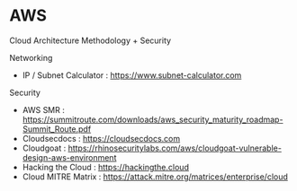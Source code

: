 # AWS

Cloud Architecture Methodology + Security 
 
Networking
 - IP / Subnet Calculator : https://www.subnet-calculator.com

Security
 - AWS SMR : https://summitroute.com/downloads/aws_security_maturity_roadmap-Summit_Route.pdf
 - Cloudsecdocs : https://cloudsecdocs.com
 - Cloudgoat : https://rhinosecuritylabs.com/aws/cloudgoat-vulnerable-design-aws-environment
 - Hacking the Cloud : https://hackingthe.cloud
 - Cloud MITRE Matrix : https://attack.mitre.org/matrices/enterprise/cloud
